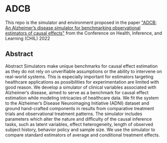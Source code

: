 # ADCB

This repo is the simulator and environment proposed in the paper ["ADCB: An Alzheimer’s disease simulator for benchmarking
observational estimators of causal effects"](https://proceedings.mlr.press/v174/kinyanjui22a/kinyanjui22a.pdf) from the Conference on Health, Inference, and Learning (CHIL) 2022


## Abstract
Abstract Simulators make unique benchmarks for causal effect estimation as they do not rely on unverifiable assumptions or the ability to intervene on real-world systems. This is especially important for estimators targeting healthcare applications as possibilities for experimentation are limited with good reason. We develop a simulator of clinical variables associated with Alzheimer’s disease, aimed to serve as a benchmark for causal effect estimation while modeling intricacies of healthcare data. We fit the system to the Alzheimer’s Disease Neuroimaging Initiative (ADNI) dataset and ground hand-crafted components in results from comparative treatment trials and observational treatment patterns. The simulator includes parameters which alter the nature and difficulty of the causal inference tasks, such as latent variables, effect heterogeneity, length of observed subject history, behavior policy and sample size. We use the simulator to compare standard estimators of average and conditional treatment effects.
